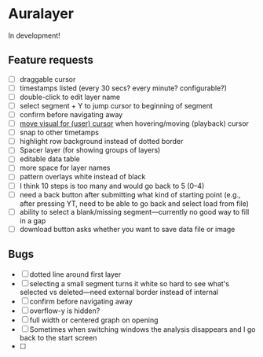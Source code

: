 # Auralayer

In development!

## Feature requests

- [ ] draggable cursor
- [ ] timestamps listed (every 30 secs? every minute? configurable?)
- [ ] double-click to edit layer name
- [ ] select segment + Y to jump cursor to beginning of segment
- [ ] confirm before navigating away
- [ ] [move visual for (user) cursor](https://developer.mozilla.org/en-US/docs/Web/CSS/cursor) when hovering/moving (playback) cursor
- [ ] snap to other timetamps
- [ ] highlight row background instead of dotted border
- [ ] Spacer layer (for showing groups of layers)
- [ ] editable data table
- [ ] more space for layer names
- [ ] pattern overlays white instead of black
- [ ] I think 10 steps is too many and would go back to 5 (0–4)
- [ ] need a back button after submitting what kind of starting point (e.g., after pressing YT, need to be able to go back and select load from file)
- [ ] ability to select a blank/missing segment—currently no good way to fill in a gap
- [ ] download button asks whether you want to save data file or image

## Bugs 

- [ ] dotted line around first layer
- [ ] selecting a small segment turns it white so hard to see what's selected vs deleted—need external border instead of internal
- [ ] confirm before navigating away
- [ ] overflow-y is hidden?
- [ ] full width or centered graph on opening
- [ ] Sometimes when switching windows the analysis disappears and I go back to the start screen
- [ ] 